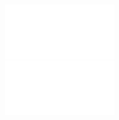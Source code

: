 ![Wireframe index](imgs/wireframe-index.pdf)
![Wireframe blog index](imgs/wireframe-blog-index.pdf)

